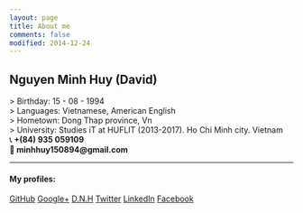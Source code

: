 ```yaml
---
layout: page
title: About me
comments: false
modified: 2014-12-24
---
```

<h2>Nguyen Minh Huy (David)</h2>
> Birthday: 15 - 08 - 1994<br>
> Languages: Vietnamese, American English<br>
> Hometown: Dong Thap province, Vn<br>
> University: Studies iT at HUFLIT (2013-2017). Ho Chi Minh city. Vietnam<br>
&#128222;<b> +(84) 935 059109</b><br>
&#128231;<b> minhhuy150894@gmail.com</b><br>

<hr>
<h4> My profiles: </h4>
<a href="http://github.com/minhhuy150894" class="btn btn">GitHub</a>
<a href="https://plus.google.com/u/0/+HuyNguyenMinhStormChaser" class="btn btn-danger">Google+</a>
<a href="http://daynhauhoc.com/users/david15894" class="btn btn-success">D.N.H</a>
<a href="https://twitter.com/david15894" class="btn btn-info">Twitter</a>
<a href="https://vn.linkedin.com/in/minhhuy150894" class="btn btn-warning">LinkedIn</a>
<a href="http://www.facebook.com/david15894" class="btn btn-info">Facebook</a>



